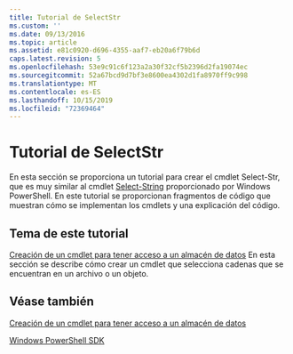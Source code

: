 ```yaml
---
title: Tutorial de SelectStr
ms.custom: ''
ms.date: 09/13/2016
ms.topic: article
ms.assetid: e81c0920-d696-4355-aaf7-eb20a6f79b6d
caps.latest.revision: 5
ms.openlocfilehash: 53e9c91c6f123a2a30f32cf5b2396d2fa19074ec
ms.sourcegitcommit: 52a67bcd9d7bf3e8600ea4302d1fa8970ff9c998
ms.translationtype: MT
ms.contentlocale: es-ES
ms.lasthandoff: 10/15/2019
ms.locfileid: "72369464"
---
```

# <a name="selectstr-tutorial"></a>Tutorial de SelectStr

En esta sección se proporciona un tutorial para crear el cmdlet Select-Str, que es muy similar al cmdlet [Select-String](/powershell/module/microsoft.powershell.utility/select-string) proporcionado por Windows PowerShell. En este tutorial se proporcionan fragmentos de código que muestran cómo se implementan los cmdlets y una explicación del código.

## <a name="topic-in-this-tutorial"></a>Tema de este tutorial

[Creación de un cmdlet para tener acceso a un almacén de datos](./creating-a-cmdlet-to-access-a-data-store.md) En esta sección se describe cómo crear un cmdlet que selecciona cadenas que se encuentran en un archivo o un objeto.

## <a name="see-also"></a>Véase también

[Creación de un cmdlet para tener acceso a un almacén de datos](./creating-a-cmdlet-to-access-a-data-store.md)

[Windows PowerShell SDK](../windows-powershell-reference.md)
